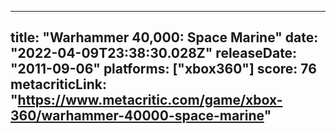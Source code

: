 
---
title: "Warhammer 40,000: Space Marine"
date: "2022-04-09T23:38:30.028Z"
releaseDate: "2011-09-06"
platforms: ["xbox360"]
score: 76
metacriticLink: "https://www.metacritic.com/game/xbox-360/warhammer-40000-space-marine"
---
